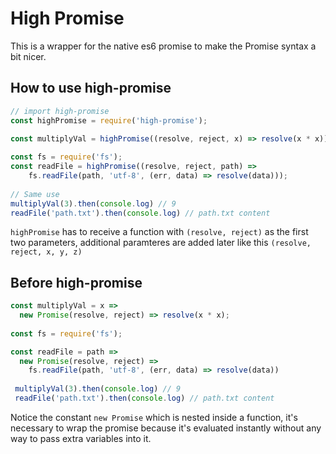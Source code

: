 # High Promise

This is a wrapper for the native es6 promise to make the Promise syntax a bit nicer.

## How to use high-promise
```javascript
// import high-promise
const highPromise = require('high-promise');
```
```javascript
const multiplyVal = highPromise((resolve, reject, x) => resolve(x * x));
  
const fs = require('fs');
const readFile = highPromise((resolve, reject, path) => 
    fs.readFile(path, 'utf-8', (err, data) => resolve(data)));
    
// Same use
multiplyVal(3).then(console.log) // 9
readFile('path.txt').then(console.log) // path.txt content
```

`highPromise` has to receive a function with `(resolve, reject)` as the first two parameters, additional paramteres are
added later like this `(resolve, reject, x, y, z)`

## Before high-promise
```javascript
const multiplyVal = x => 
  new Promise(resolve, reject) => resolve(x * x);
  
const fs = require('fs');

const readFile = path => 
  new Promise(resolve, reject) => 
    fs.readFile(path, 'utf-8', (err, data) => resolve(data))
    
 multiplyVal(3).then(console.log) // 9
 readFile('path.txt').then(console.log) // path.txt content
```

Notice the constant `new Promise` which is nested inside a function, it's necessary to wrap the promise because it's 
evaluated instantly without any way to pass extra variables into it.